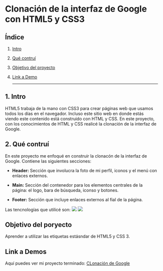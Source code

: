 # Clonación de la interfaz de Google con HTML5 y CSS3

## **Índice**

1. [Intro](#)
2. [Qué contruí](#)
3. [Objetivo del proyecto](#)
4. [Link a Demo](#)

   ****

## 1. Intro
HTML5  trabaja de la mano con CSS3 para crear páginas web que usamos todos los días en el navegador. Incluso este sitio web en donde estás viendo este contenido está construido con HTML y CSS. En este proyecto, con los conocimientos de HTML y CSS realicé la clonación de la interfaz de Google.

## 2. Qué contruí
En este proyecto me enfoqué en construir la clonacón de la interfaz de Google. 
Contiene las siguientes secciones:

+ **Header:** Sección que involucra la foto de mi perfil, iconos y el menú con enlaces externos.
  
+ **Main:** Sección del contenedor para los elementos centrales de la página: el logo, bara de búsqueda, iconso y botones.

+ **Footer:** Sección que incluye enlaces externos al fial de la página.

Las tencnologías que utilicé son: 
<img src="https://img.shields.io/badge/HTML5-E34F26?style=for-the-badge&logo=html5&logoColor=white" />
<img src="https://img.shields.io/badge/CSS3-1572B6?style=for-the-badge&logo=css3&logoColor=white" />

## Objetivo del poryecto
Aprender a utilizar las etiquetas estásndar de HTML5 y CSS 3.

## Link a Demos
Aquí puedes ver mi proyecto terminado: [CLonación de Google](https://clonde-google-weld.vercel.app/)



